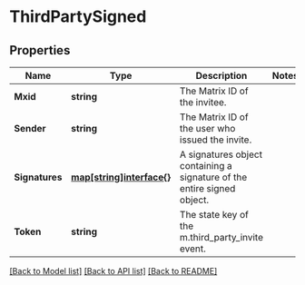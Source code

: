 # ThirdPartySigned

## Properties

Name | Type | Description | Notes
------------ | ------------- | ------------- | -------------
**Mxid** | **string** | The Matrix ID of the invitee. | 
**Sender** | **string** | The Matrix ID of the user who issued the invite. | 
**Signatures** | [**map[string]interface{}**](.md) | A signatures object containing a signature of the entire signed object. | 
**Token** | **string** | The state key of the m.third_party_invite event. | 

[[Back to Model list]](../README.md#documentation-for-models) [[Back to API list]](../README.md#documentation-for-api-endpoints) [[Back to README]](../README.md)


